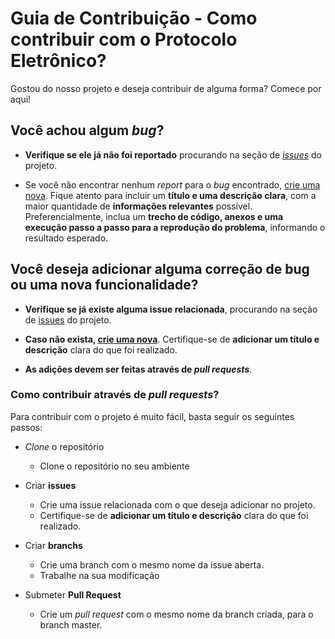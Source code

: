 # Guia de Contribuição - Como contribuir com o Protocolo Eletrônico?
Gostou do nosso projeto e deseja contribuir de alguma forma? Comece por aqui! 

## Você achou algum *bug*?
*  **Verifique se ele já não foi reportado** procurando na seção de *[issues](https://softwarepublico.gov.br/gitlab/prototocolizacao/protocolizacao/issues)* do projeto.

* Se você não encontrar nenhum *report* para o *bug* encontrado, [crie uma nova](https://softwarepublico.gov.br/gitlab/prototocolizacao/protocolizacao/issues). 
Fique atento para incluir um **título e uma descrição clara**, com a maior quantidade de **informações relevantes** possível. Preferencialmente, inclua um **trecho de código, anexos e uma execução passo a passo para a reprodução do problema**, informando o resultado esperado.

## Você deseja adicionar alguma correção de bug ou uma nova funcionalidade?
*  **Verifique se já existe alguma issue relacionada**, procurando na seção de [issues](https://softwarepublico.gov.br/gitlab/prototocolizacao/protocolizacao/issues) do projeto.

* **Caso não exista, [crie uma nova](https://softwarepublico.gov.br/gitlab/prototocolizacao/protocolizacao/issues)**. Certifique-se de **adicionar um título e descrição** clara do que foi realizado.
* **As adições devem ser feitas através de *pull requests***.

### Como contribuir através de *pull requests*?
Para contribuir com o projeto é muito fácil, basta seguir os seguintes passos:

* *Clone* o repositório
    * Clone o repositório no seu ambiente

* Criar **issues**
    * Crie uma issue relacionada com o que deseja adicionar no projeto.
    * Certifique-se de **adicionar um título e descrição** clara do que foi realizado.
    
* Criar **branchs**
    * Crie uma branch com o mesmo nome da issue aberta.
    * Trabalhe na sua modificação

* Submeter **Pull Request**
    * Crie um *pull request* com o mesmo nome da branch criada, para o branch master.
 
